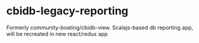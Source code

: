 # cbidb-legacy-reporting

Formerly community-boating/cbidb-view.  Scalajs-based db reporting app, will be recreated in new react/redux app
